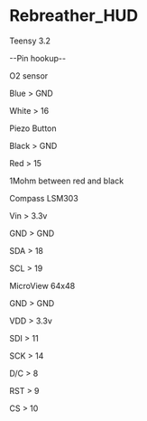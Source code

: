 # Rebreather_HUD

Teensy 3.2

--Pin hookup--



O2 sensor

Blue > GND

White > 16



Piezo Button

Black > GND

Red > 15

1Mohm between red and black



Compass LSM303

Vin > 3.3v

GND > GND

SDA > 18

SCL > 19


MicroView 64x48

GND > GND

VDD > 3.3v

SDI > 11

SCK > 14

D/C > 8

RST > 9

CS > 10


